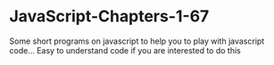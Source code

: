 # JavaScript-Chapters-1-67
Some short programs on javascript to help you to play with javascript code... Easy to understand code if you are interested to do this
